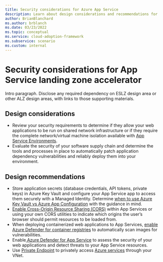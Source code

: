 ```yaml
---
title: Security considerations for Azure App Service
description: Learn about design considerations and recommendations for security in the Azure App Service landing zone accelerator
author: BrianBlanchard
ms.author: brblanch
ms.date: 03/23/2022
ms.topic: conceptual
ms.service: cloud-adoption-framework
ms.subservice: scenario
ms.custom: internal
---
```


# Security considerations for App Service landing zone accelerator

Intro paragraph. Disclose any required dependency on ESLZ design area or other ALZ design areas, with links to those supporting materials.

## Design considerations

- Review your security requirements to determine if they allow your web applications to be run on shared network infrastructure or if they require the complete network/virtual machine isolation available with [App Service Environments](https://docs.microsoft.com/en-us/azure/app-service/environment/overview).
- Evaluate the security of your software supply chain and determine the tools and processes in place to automatically patch application dependency vulnerabilities and reliably deploy them into your environment.

## Design recommendations

- Store application secrets (database credentials, API tokens, private keys) in Azure Key Vault and configure your App Service app to access them securely with a Managed Identity.  Determine [when to use Azure Key Vault vs Azure App Configuration](https://docs.microsoft.com/en-us/azure/architecture/solution-ideas/articles/appconfig-key-vault) with the guidance in mind. 
- [Enable Cross-Origin Resource Sharing (CORS)](https://docs.microsoft.com/en-us/azure/app-service/app-service-web-tutorial-rest-api#enable-cors) within App Services or using your own CORS utilities to indicate which origins the user’s browser should permit resources to be loaded from.
- When deploying containerized web applications to App Services, [enable Azure Defender for container registries](https://docs.microsoft.com/en-us/azure/security-center/defender-for-container-registries-introduction) to automatically scan images for vulnerabilities.
- Enable[ Azure Defender for App Service](https://docs.microsoft.com/en-us/azure/security-center/defender-for-app-service-introduction#:~:text=%20When%20you%20enable%20Azure%20Defender%20for%20App,App%20Service%20resources%20by%20monitoring%3A%0Athe%20VM...%20More%20) to assess the security of your web applications and detect threats to your App Service resources.
- Use [Private Endpoint](https://docs.microsoft.com/en-us/azure/private-link/private-endpoint-overview) to privately access [Azure services](https://docs.microsoft.com/en-us/azure/private-link/availability) through your VNet.